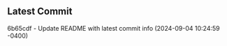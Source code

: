 
## Latest Commit
6b65cdf - Update README with latest commit info (2024-09-04 10:24:59 -0400) <Yunxi-Zhou>

